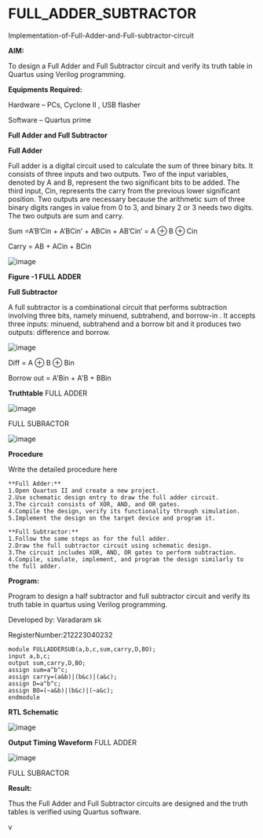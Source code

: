 # FULL_ADDER_SUBTRACTOR

Implementation-of-Full-Adder-and-Full-subtractor-circuit

**AIM:**

To design a Full Adder and Full Subtractor circuit and verify its truth table in Quartus using Verilog programming.

**Equipments Required:**

Hardware – PCs, Cyclone II , USB flasher

Software – Quartus prime

**Full Adder and Full Subtractor**

**Full Adder**

Full adder is a digital circuit used to calculate the sum of three binary bits. It consists of three inputs and two outputs. Two of the input variables, denoted by A and B, represent the two significant bits to be added. The third input, Cin, represents the carry from the previous lower significant position. Two outputs are necessary because the arithmetic sum of three binary digits ranges in value from 0 to 3, and binary 2 or 3 needs two digits. The two outputs are sum and carry.

Sum =A’B’Cin + A’BCin’ + ABCin + AB’Cin’ = A ⊕ B ⊕ Cin 

Carry = AB + ACin + BCin

![image](https://github.com/naavaneetha/FULL_ADDER_SUBTRACTOR/assets/154305477/0f30ba51-5ffb-4198-845f-18e054f675e7)

**Figure -1 FULL ADDER**

**Full Subtractor**

A full subtractor is a combinational circuit that performs subtraction involving three bits, namely minuend, subtrahend, and borrow-in . It accepts three inputs: minuend, subtrahend and a borrow bit and it produces two outputs: difference and borrow.

![image](https://github.com/naavaneetha/FULL_ADDER_SUBTRACTOR/assets/154305477/02b24f51-ab51-4304-9ad6-7b81ffc1ead5)

Diff = A ⊕ B ⊕ Bin 

Borrow out = A'Bin + A'B + BBin

**Truthtable**
FULL ADDER

![image](https://github.com/VaradaramSK/FULL_ADDER_SUBTRACTOR/assets/144356171/7b7ce842-b44e-4474-9890-feb0cf76baa5)

FULL SUBRACTOR

![image](https://github.com/VaradaramSK/FULL_ADDER_SUBTRACTOR/assets/144356171/c9aa279d-e941-4870-ad06-4b8d0fd9d36e)


**Procedure**

Write the detailed procedure here
```
**Full Adder:**
1.Open Quartus II and create a new project.
2.Use schematic design entry to draw the full adder circuit. 
3.The circuit consists of XOR, AND, and OR gates. 
4.Compile the design, verify its functionality through simulation. 
5.Implement the design on the target device and program it.

**Full Subtractor:** 
1.Follow the same steps as for the full adder. 
2.Draw the full subtractor circuit using schematic design. 
3.The circuit includes XOR, AND, OR gates to perform subtraction. 
4.Compile, simulate, implement, and program the design similarly to the full adder.
```

**Program:**

Program to design a half subtractor and full subtractor circuit and verify its truth table in quartus using Verilog programming. 

Developed by: Varadaram sk

RegisterNumber:212223040232

```
module FULLADDERSUB(a,b,c,sum,carry,D,BO);
input a,b,c;
output sum,carry,D,BO;
assign sum=a^b^c;
assign carry=(a&b)|(b&c)|(a&c);
assign D=a^b^c;
assign BO=(~a&b)|(b&c)|(~a&c);
endmodule
```
**RTL Schematic**

![image](https://github.com/VaradaramSK/FULL_ADDER_SUBTRACTOR/assets/144356171/9827691f-b351-401e-8ebb-1add79de9a74)


**Output Timing Waveform**
FULL ADDER

![image](https://github.com/VaradaramSK/FULL_ADDER_SUBTRACTOR/assets/144356171/9a36a834-fbf8-41a6-8216-8760721dd571)

FULL SUBRACTOR


**Result:**

Thus the Full Adder and Full Subtractor circuits are designed and the truth tables is verified using Quartus software.



v
